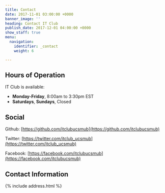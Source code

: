 ```yaml
---
title: Contact
date: 2017-11-01 03:00:00 +0000
banner_image: ''
heading: Contact IT Club
publish_date: 2017-12-01 04:00:00 +0000
show_staff: true
menu:
  navigation:
    identifier: _contact
    weight: 6

---
```

## Hours of Operation

IT Club is available:

* **Monday-Friday**, 8:00am to 3:30pm EST
* **Saturdays**, **Sundays**, Closed

## Social

Github: [https://github.com/itclubucsmub](https://github.com/itclubucsmub)

Twitter: [https://twitter.com/itclub_ucsmub](https://twitter.com/itclub_ucsmub)

Facebook: [https://facebook.com/itclubucsmub](https://facebook.com/itclubucsmub)

## Contact Information

{% include address.html %}